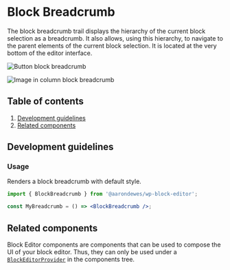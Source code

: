 # Block Breadcrumb

The block breadcrumb trail displays the hierarchy of the current block selection as a breadcrumb. It also allows, using this hierarchy, to navigate to the parent elements of the current block selection. It is located at the very bottom of the editor interface.

![Button block breadcrumb](https://make.wordpress.org/core/files/2020/08/gutenberg-button-block-breadcrumb.png)

![Image in column block breadcrumb](https://make.wordpress.org/core/files/2020/08/gutenberg-image-in-column-block-breadcrumb.png)

## Table of contents

1. [Development guidelines](#development-guidelines)
2. [Related components](#related-components)

## Development guidelines

### Usage

Renders a block breadcrumb with default style.

```jsx
import { BlockBreadcrumb } from '@aarondewes/wp-block-editor';

const MyBreadcrumb = () => <BlockBreadcrumb />;
```

## Related components

Block Editor components are components that can be used to compose the UI of your block editor. Thus, they can only be used under a [`BlockEditorProvider`](https://github.com/WordPress/gutenberg/blob/HEAD/packages/block-editor/src/components/provider/README.md) in the components tree.

